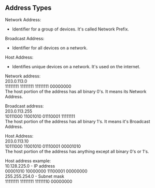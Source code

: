 ## Address Types

Network Address:
- Identifier for a group of devices. It's called Network Prefix.

Broadcast Address:
- Identifier for all devices on a network.

Host Address:
- Identifies unique devices on a network. It's used on the internet.

Network address:  
203.0.113.0  
11111111 11111111 11111111 00000000  
The host portion of the address has all binary 0's. It means its Network Address.  

Broadcast address:  
203.0.113.255  
10111000 11001010 01110001 11111111  
The host portion of the address has all binary 1's. It means it's Broadcast Address.  

Host Address:  
203.0.113.10  
10111000 11001010 01110001 00001010  
The host portion of the address has anything except all binary 0's or 1's.  

Host address example:  
10.128.225.0 - IP address  
00001010 10000000 11100001 00000000  
255.255.254.0 - Subnet mask  
11111111 11111111 11111110 00000000  
